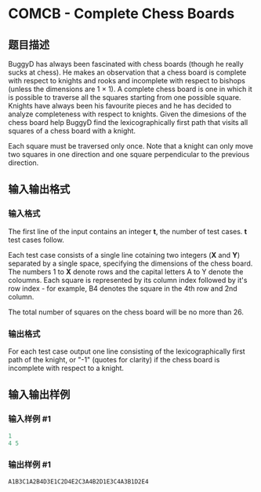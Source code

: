 # COMCB - Complete Chess Boards

## 题目描述

BuggyD has always been fascinated with chess boards (though he really sucks at chess). He makes an observation that a chess board is complete with respect to knights and rooks and incomplete with respect to bishops (unless the dimensions are 1 × 1). A complete chess board is one in which it is possible to traverse all the squares starting from one possible square. Knights have always been his favourite pieces and he has decided to analyze completeness with respect to knights. Given the dimesions of the chess board help BuggyD find the lexicographically first path that visits all squares of a chess board with a knight.

Each square must be traversed only once. Note that a knight can only move two squares in one direction and one square perpendicular to the previous direction.

## 输入输出格式

### 输入格式

The first line of the input contains an integer **t**, the number of test cases. **t** test cases follow.

Each test case consists of a single line cotaining two integers (**X** and **Y**) separated by a single space, specifying the dimensions of the chess board. The numbers 1 to **X** denote rows and the capital letters A to Y denote the coloumns. Each square is represented by its column index followed by it's row index - for example, B4 denotes the square in the 4th row and 2nd column.

The total number of squares on the chess board will be no more than 26.

### 输出格式

For each test case output one line consisting of the lexicographically first path of the knight, or "-1" (quotes for clarity) if the chess board is incomplete with respect to a knight.

## 输入输出样例

### 输入样例 #1

```cpp
1
4 5
```


### 输出样例 #1

```cpp
A1B3C1A2B4D3E1C2D4E2C3A4B2D1E3C4A3B1D2E4
```


